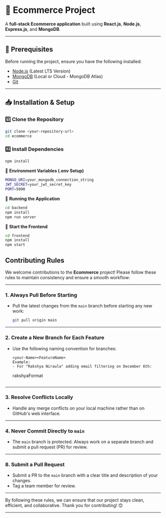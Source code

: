 # 🛒 Ecommerce Project

A **full-stack Ecommerce application** built using **React.js**, **Node.js**, **Express.js**, and **MongoDB**.

---

## 📌 Prerequisites

Before running the project, ensure you have the following installed:

- [Node.js](https://nodejs.org/) (Latest LTS Version)
- [MongoDB](https://www.mongodb.com/) (Local or Cloud - MongoDB Atlas)
- [Git](https://git-scm.com/)

---

## 📥 Installation & Setup

### 1️⃣ **Clone the Repository**
```sh
git clone <your-repository-url>
cd ecommerce
```
### 2️⃣ **Install Dependencies**
```sh
npm install
```
🔑 **Environment Variables (.env Setup)**
```sh
MONGO_URI=your_mongodb_connection_string
JWT_SECRET=your_jwt_secret_key
PORT=5000
```
🚀 **Running the Application**
```sh
cd backend
npm install
npm run server
```


🔹 **Start the Frontend**
```sh
cd frontend
npm install
npm start
```

## Contributing Rules

We welcome contributions to the **Ecommerce** project!
Please follow these rules to maintain consistency and ensure a smooth workflow:

---

### 1. Always Pull Before Starting
- Pull the latest changes from the `main` branch before starting any new work:
  ```bash
  git pull origin main
  ```

---

### 2. Create a New Branch for Each Feature
- Use the following naming convention for branches:  
  ```
  <your-Name><FeatureName>
  Example:
  - For "Rakshya Niraula" adding email filtering on December 6th:
    ```
    rakshyaFormat
    ```

---

### 3. Resolve Conflicts Locally
- Handle any merge conflicts on your local machine rather than on GitHub's web interface.

---

### 4. Never Commit Directly to `main`
- The `main` branch is protected. Always work on a separate branch and submit a pull request (PR) for review.

---






### 8. Submit a Pull Request
- Submit a PR to the `main` branch with a clear title and description of your changes.
- Tag a team member for review.

---

By following these rules, we can ensure that our project stays clean, efficient, and collaborative. Thank you for contributing! 😊

---


